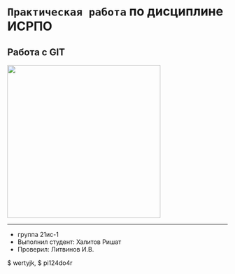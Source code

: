 # ``Практическая работа``  по дисциплине ИСРПО

## Работа с GIT

<p><img src="https://otvet.imgsmail.ru/download/269713752_1ad92210e79ec2789297a30ecf6eaebd.jpg" width = "350"></p>

<p><a href="https://otvet.imgsmail.ru/download/269713752_1ad92210e79ec2789297a30ecf6eaebd.jpg"></a></p>

----------

* группа 21ис-1
* Выполнил студент: Халитов Ришат
* Проверил: Литвинов И.В.

$ wertyjk,
$ pi124do4r
